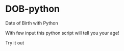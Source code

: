 # DOB-python
Date of Birth with Python

With few input this python script will tell you your age!

Try it out
